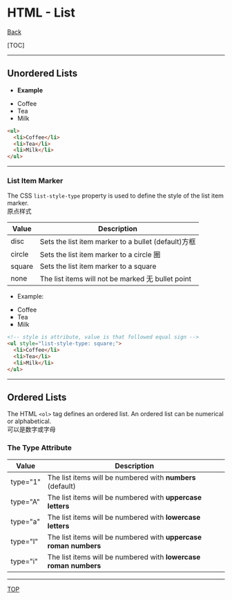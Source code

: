 # HTML - List

[Back](./index.md)

[TOC]

---

## Unordered Lists

- **Example**

<ul>
  <li>Coffee</li>
  <li>Tea</li>
  <li>Milk</li>
</ul>

```html
<ul>
  <li>Coffee</li>
  <li>Tea</li>
  <li>Milk</li>
</ul>
```

---

### List Item Marker

The CSS `list-style-type` property is used to define the style of the list item marker.<br>原点样式

| Value  | Description                                         |
| ------ | --------------------------------------------------- |
| disc   | Sets the list item marker to a bullet (default)方框 |
| circle | Sets the list item marker to a circle 圈            |
| square | Sets the list item marker to a square               |
| none   | The list items will not be marked 无 bullet point   |

- Example:

<!-- style is attribute, value is that followed equal sign -->
<ul style="list-style-type: square;">
  <li>Coffee</li>
  <li>Tea</li>
  <li>Milk</li>
</ul>

```html
<!-- style is attribute, value is that followed equal sign -->
<ul style="list-style-type: square;">
  <li>Coffee</li>
  <li>Tea</li>
  <li>Milk</li>
</ul>
```

---

## Ordered Lists

The HTML `<ol>` tag defines an ordered list. An ordered list can be numerical or alphabetical.<br>可以是数字或字母

### The Type Attribute

| Value    | Description                                                      |
| -------- | ---------------------------------------------------------------- |
| type="1" | The list items will be numbered with **numbers** (default)       |
| type="A" | The list items will be numbered with **uppercase letters**       |
| type="a" | The list items will be numbered with **lowercase letters**       |
| type="I" | The list items will be numbered with **uppercase roman numbers** |
| type="i" | The list items will be numbered with **lowercase roman numbers** |

---

[TOP](#html---list)
